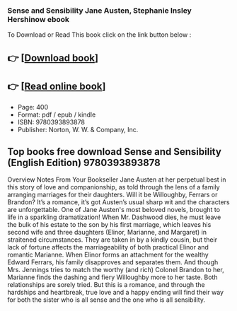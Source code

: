 ### Sense and Sensibility Jane Austen, Stephanie Insley Hershinow ebook

To Download or Read This book click on the link button below :

## 👉  [**[Download book](http://ebooksharez.info/download.php?group=book&from=github.com&id=717791&lnk=1064 "Download book")**]

## 👉  [**[Read online book](http://ebooksharez.info/download.php?group=book&from=github.com&id=717791&lnk=1064 "Read online book")**]


* Page: 400
* Format: pdf / epub / kindle
* ISBN: 9780393893878
* Publisher: Norton, W. W. &amp; Company, Inc.



## Top books free download Sense and Sensibility  (English Edition) 9780393893878


Overview
Notes From Your Bookseller Jane Austen at her perpetual best in this story of love and companionship, as told through the lens of a family arranging marriages for their daughters. Will it be Willoughby, Ferrars or Brandon? It’s a romance, it’s got Austen’s usual sharp wit and the characters are unforgettable. One of Jane Austen&#039;s most beloved novels, brought to life in a sparkling dramatization! When Mr. Dashwood dies, he must leave the bulk of his estate to the son by his first marriage, which leaves his second wife and three daughters (Elinor, Marianne, and Margaret) in straitened circumstances. They are taken in by a kindly cousin, but their lack of fortune affects the marriageability of both practical Elinor and romantic Marianne. When Elinor forms an attachment for the wealthy Edward Ferrars, his family disapproves and separates them. And though Mrs. Jennings tries to match the worthy (and rich) Colonel Brandon to her, Marianne finds the dashing and fiery Willoughby more to her taste. Both relationships are sorely tried. But this is a romance, and through the hardships and heartbreak, true love and a happy ending will find their way for both the sister who is all sense and the one who is all sensibility.



